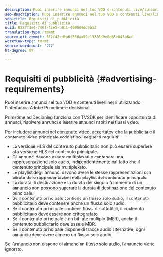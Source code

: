 ```yaml
---
description: Puoi inserire annunci nel tuo VOD e contenuti live/lineari utilizzando l'interfaccia  Adobe Primetime e decisionali.
seo-description: Puoi inserire annunci nel tuo VOD e contenuti live/lineari utilizzando l'interfaccia  Adobe Primetime e decisionali.
seo-title: Requisiti di pubblicità
title: Requisiti di pubblicità
uuid: 0287f1e4-746f-42e5-b811-409064dd9b13
translation-type: tm+mt
source-git-commit: 557f42cd9a6f356aa99e13386d9e8d65e043a6af
workflow-type: tm+mt
source-wordcount: '247'
ht-degree: 0%

---
```



# Requisiti di pubblicità {#advertising-requirements}

Puoi inserire annunci nel tuo VOD e contenuti live/lineari utilizzando l&#39;interfaccia  Adobe Primetime e decisionali.

<!--<a id="section_A2966DC850E140FE9400A1D9E412F819"></a>-->

Primetime ad Decioning funziona con TVSDK per identificare opportunità di annunci, risolvere annunci e inserire annunci risolti nei flussi video.

Per includere annunci nel contenuto video, accertatevi che la pubblicità e il contenuto video principale soddisfino i seguenti requisiti:

* La versione HLS del contenuto pubblicitario non può essere superiore alla versione HLS del contenuto principale.
* Gli annunci devono essere multiplexati e contenere una rappresentazione solo audio, indipendentemente dal fatto che il contenuto principale sia multiplexato.
* Le playlist degli annunci devono avere le stesse rappresentazioni con bitrate delle rappresentazioni nella playlist del contenuto principale.
* La durata di destinazione e la durata del singolo frammento di un annuncio non possono superare la durata di destinazione del contenuto principale.
* Se il contenuto principale contiene un flusso solo audio, il contenuto pubblicitario deve contenere anche un flusso solo audio.
* Se il contenuto principale contiene flussi di sottotitoli, il contenuto pubblicitario deve essere non crittografato.
* Se il contenuto principale è un bit rate multiplo (MBR), anche il contenuto pubblicitario deve essere MBR.
* Se il contenuto principale dispone di tracce audio alternative, ogni annuncio deve avere almeno un flusso solo audio.

Se l’annuncio non dispone di almeno un flusso solo audio, l’annuncio viene ignorato.